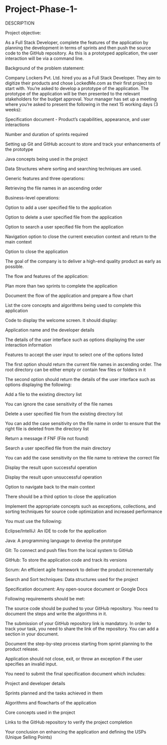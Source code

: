 # Project-Phase-1-
DESCRIPTION

Project objective: 

As a Full Stack Developer, complete the features of the application by planning the development in terms of sprints and then push the source code to the GitHub repository. As this is a prototyped application, the user interaction will be via a command line. 

 

Background of the problem statement:

Company Lockers Pvt. Ltd. hired you as a Full Stack Developer. They aim to digitize their products and chose LockedMe.com as their first project to start with. You’re asked to develop a prototype of the application. The prototype of the application will be then presented to the relevant stakeholders for the budget approval. Your manager has set up a meeting where you’re asked to present the following in the next 15 working days (3 weeks): 

Specification document - Product’s capabilities, appearance, and user interactions

Number and duration of sprints required 

Setting up Git and GitHub account to store and track your enhancements of the prototype 

Java concepts being used in the project 

Data Structures where sorting and searching techniques are used. 

Generic features and three operations: 

Retrieving the file names in an ascending order

Business-level operations:

Option to add a user specified file to the application

Option to delete a user specified file from the application

Option to search a user specified file from the application

Navigation option to close the current execution context and return to the main context

Option to close the application

 

The goal of the company is to deliver a high-end quality product as early as possible. 
 

The flow and features of the application:

Plan more than two sprints to complete the application

Document the flow of the application and prepare a flow chart 

List the core concepts and algorithms being used to complete this application

Code to display the welcome screen. It should display:

Application name and the developer details 

The details of the user interface such as options displaying the user interaction information 

Features to accept the user input to select one of the options listed 

The first option should return the current file names in ascending order. The root directory can be either empty or contain few files or folders in it

 The second option should return the details of the user interface such as options displaying the following:

Add a file to the existing directory list

You can ignore the case sensitivity of the file names 

Delete a user specified file from the existing directory list

You can add the case sensitivity on the file name in order to ensure that the right file is deleted from the directory list

Return a message if FNF (File not found)

Search a user specified file from the main directory

You can add the case sensitivity on the file name to retrieve the correct file

Display the result upon successful operation

Display the result upon unsuccessful operation

Option to navigate back to the main context

There should be a third option to close the application

Implement the appropriate concepts such as exceptions, collections, and sorting techniques for source code optimization and increased performance 


 

You must use the following:

Eclipse/IntelliJ: An IDE to code for the application 

Java: A programming language to develop the prototype 

Git: To connect and push files from the local system to GitHub 

GitHub: To store the application code and track its versions 

Scrum: An efficient agile framework to deliver the product incrementally 

Search and Sort techniques: Data structures used for the project 

Specification document: Any open-source document or Google Docs 


 

Following requirements should be met:

The source code should be pushed to your GitHub repository. You need to document the steps and write the algorithms in it.

The submission of your GitHub repository link is mandatory. In order to track your task, you need to share the link of the repository. You can add a section in your document. 

Document the step-by-step process starting from sprint planning to the product release. 

Application should not close, exit, or throw an exception if the user specifies an invalid input.

You need to submit the final specification document which includes: 

Project and developer details 

Sprints planned and the tasks achieved in them 

Algorithms and flowcharts of the application 

Core concepts used in the project 

Links to the GitHub repository to verify the project completion 

Your conclusion on enhancing the application and defining the USPs (Unique Selling Points)
